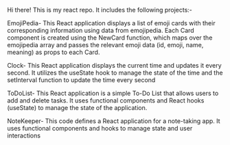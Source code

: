 Hi there!
This is my react repo. It includes the following projects:-

EmojiPedia- This React application displays a list of emoji cards with their corresponding information using data from emojipedia. Each Card component is created using the NewCard function, which maps over the emojipedia array and passes the relevant emoji data (id, emoji, name, meaning) as props to each Card.

Clock- This React application displays the current time and updates it every second. It utilizes the useState hook to manage the state of the time and the setInterval function to update the time every second

ToDoList- This React application is a simple To-Do List that allows users to add and delete tasks. It uses functional components and React hooks (useState) to manage the state of the application.

NoteKeeper- This code defines a React application for a note-taking app. It uses functional components and hooks to manage state and user interactions
